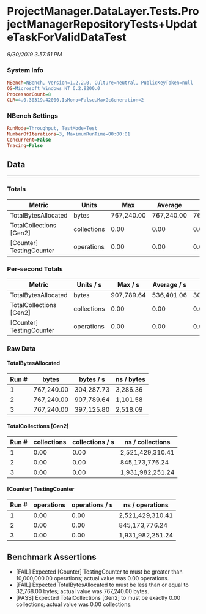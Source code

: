 ﻿# ProjectManager.DataLayer.Tests.ProjectManagerRepositoryTests+UpdateTaskForValidDataTest
_9/30/2019 3:57:51 PM_
### System Info
```ini
NBench=NBench, Version=1.2.2.0, Culture=neutral, PublicKeyToken=null
OS=Microsoft Windows NT 6.2.9200.0
ProcessorCount=8
CLR=4.0.30319.42000,IsMono=False,MaxGcGeneration=2
```

### NBench Settings
```ini
RunMode=Throughput, TestMode=Test
NumberOfIterations=3, MaximumRunTime=00:00:01
Concurrent=False
Tracing=False
```

## Data
-------------------

### Totals
|          Metric |           Units |             Max |         Average |             Min |          StdDev |
|---------------- |---------------- |---------------- |---------------- |---------------- |---------------- |
|TotalBytesAllocated |           bytes |      767,240.00 |      767,240.00 |      767,240.00 |            0.00 |
|TotalCollections [Gen2] |     collections |            0.00 |            0.00 |            0.00 |            0.00 |
|[Counter] TestingCounter |      operations |            0.00 |            0.00 |            0.00 |            0.00 |

### Per-second Totals
|          Metric |       Units / s |         Max / s |     Average / s |         Min / s |      StdDev / s |
|---------------- |---------------- |---------------- |---------------- |---------------- |---------------- |
|TotalBytesAllocated |           bytes |      907,789.64 |      536,401.06 |      304,287.73 |      324,964.36 |
|TotalCollections [Gen2] |     collections |            0.00 |            0.00 |            0.00 |            0.00 |
|[Counter] TestingCounter |      operations |            0.00 |            0.00 |            0.00 |            0.00 |

### Raw Data
#### TotalBytesAllocated
|           Run # |           bytes |       bytes / s |      ns / bytes |
|---------------- |---------------- |---------------- |---------------- |
|               1 |      767,240.00 |      304,287.73 |        3,286.36 |
|               2 |      767,240.00 |      907,789.64 |        1,101.58 |
|               3 |      767,240.00 |      397,125.80 |        2,518.09 |

#### TotalCollections [Gen2]
|           Run # |     collections | collections / s |ns / collections |
|---------------- |---------------- |---------------- |---------------- |
|               1 |            0.00 |            0.00 |2,521,429,310.41 |
|               2 |            0.00 |            0.00 |  845,173,776.24 |
|               3 |            0.00 |            0.00 |1,931,982,251.24 |

#### [Counter] TestingCounter
|           Run # |      operations |  operations / s | ns / operations |
|---------------- |---------------- |---------------- |---------------- |
|               1 |            0.00 |            0.00 |2,521,429,310.41 |
|               2 |            0.00 |            0.00 |  845,173,776.24 |
|               3 |            0.00 |            0.00 |1,931,982,251.24 |


## Benchmark Assertions

* [FAIL] Expected [Counter] TestingCounter to must be greater than 10,000,000.00 operations; actual value was 0.00 operations.
* [FAIL] Expected TotalBytesAllocated to must be less than or equal to 32,768.00 bytes; actual value was 767,240.00 bytes.
* [PASS] Expected TotalCollections [Gen2] to must be exactly 0.00 collections; actual value was 0.00 collections.

